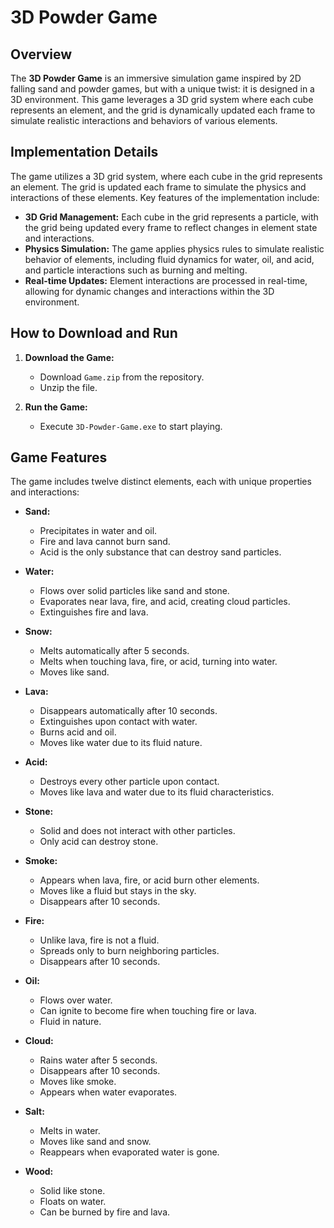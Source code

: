 # 3D Powder Game

## Overview

The **3D Powder Game** is an immersive simulation game inspired by 2D falling sand and powder games, but with a unique twist: it is designed in a 3D environment. This game leverages a 3D grid system where each cube represents an element, and the grid is dynamically updated each frame to simulate realistic interactions and behaviors of various elements.

## Implementation Details

The game utilizes a 3D grid system, where each cube in the grid represents an element. The grid is updated each frame to simulate the physics and interactions of these elements. Key features of the implementation include:

- **3D Grid Management:** Each cube in the grid represents a particle, with the grid being updated every frame to reflect changes in element state and interactions.
- **Physics Simulation:** The game applies physics rules to simulate realistic behavior of elements, including fluid dynamics for water, oil, and acid, and particle interactions such as burning and melting.
- **Real-time Updates:** Element interactions are processed in real-time, allowing for dynamic changes and interactions within the 3D environment.


## How to Download and Run

1. **Download the Game:**
   - Download `Game.zip` from the repository.
   - Unzip the file.

2. **Run the Game:**
   - Execute `3D-Powder-Game.exe` to start playing.

## Game Features

The game includes twelve distinct elements, each with unique properties and interactions:

- **Sand:**
  - Precipitates in water and oil.
  - Fire and lava cannot burn sand.
  - Acid is the only substance that can destroy sand particles.

- **Water:**
  - Flows over solid particles like sand and stone.
  - Evaporates near lava, fire, and acid, creating cloud particles.
  - Extinguishes fire and lava.

- **Snow:**
  - Melts automatically after 5 seconds.
  - Melts when touching lava, fire, or acid, turning into water.
  - Moves like sand.

- **Lava:**
  - Disappears automatically after 10 seconds.
  - Extinguishes upon contact with water.
  - Burns acid and oil.
  - Moves like water due to its fluid nature.

- **Acid:**
  - Destroys every other particle upon contact.
  - Moves like lava and water due to its fluid characteristics.

- **Stone:**
  - Solid and does not interact with other particles.
  - Only acid can destroy stone.

- **Smoke:**
  - Appears when lava, fire, or acid burn other elements.
  - Moves like a fluid but stays in the sky.
  - Disappears after 10 seconds.

- **Fire:**
  - Unlike lava, fire is not a fluid.
  - Spreads only to burn neighboring particles.
  - Disappears after 10 seconds.

- **Oil:**
  - Flows over water.
  - Can ignite to become fire when touching fire or lava.
  - Fluid in nature.

- **Cloud:**
  - Rains water after 5 seconds.
  - Disappears after 10 seconds.
  - Moves like smoke.
  - Appears when water evaporates.

- **Salt:**
  - Melts in water.
  - Moves like sand and snow.
  - Reappears when evaporated water is gone.

- **Wood:**
  - Solid like stone.
  - Floats on water.
  - Can be burned by fire and lava.

